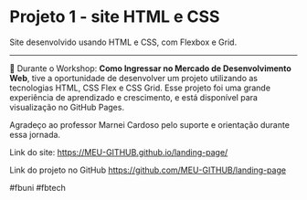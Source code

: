 # Projeto 1 - site HTML e CSS

Site desenvolvido usando HTML e CSS, com Flexbox e Grid.

--- 
🚀 Durante o Workshop: <b>Como Ingressar no Mercado de Desenvolvimento Web</b>, tive a oportunidade de desenvolver um projeto utilizando as tecnologias HTML, CSS Flex e CSS Grid. Esse projeto foi uma grande experiência de aprendizado e crescimento, e está disponível para visualização no GitHub Pages.

Agradeço ao professor Marnei Cardoso pelo suporte e orientação durante essa jornada.

Link do site:
https://MEU-GITHUB.github.io/landing-page/

Link do projeto no GitHub
https://github.com/MEU-GITHUB/landing-page

#fbuni #fbtech
